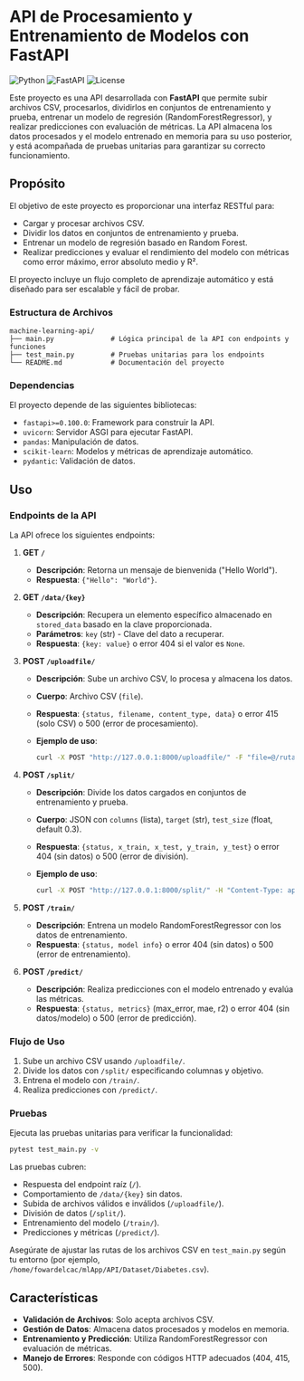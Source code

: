 # API de Procesamiento y Entrenamiento de Modelos con FastAPI

![Python](https://img.shields.io/badge/python-3.8%2B-blue.svg) ![FastAPI](https://img.shields.io/badge/FastAPI-0.100%2B-teal.svg) ![License](https://img.shields.io/badge/licencia-MIT-green.svg)

Este proyecto es una API desarrollada con **FastAPI** que permite subir archivos CSV, procesarlos, dividirlos en conjuntos de entrenamiento y prueba, entrenar un modelo de regresión (RandomForestRegressor), y realizar predicciones con evaluación de métricas. La API almacena los datos procesados y el modelo entrenado en memoria para su uso posterior, y está acompañada de pruebas unitarias para garantizar su correcto funcionamiento.

## Propósito

El objetivo de este proyecto es proporcionar una interfaz RESTful para:

- Cargar y procesar archivos CSV.
- Dividir los datos en conjuntos de entrenamiento y prueba.
- Entrenar un modelo de regresión basado en Random Forest.
- Realizar predicciones y evaluar el rendimiento del modelo con métricas como error máximo, error absoluto medio y R².

El proyecto incluye un flujo completo de aprendizaje automático y está diseñado para ser escalable y fácil de probar.

### Estructura de Archivos

```
machine-learning-api/
├── main.py              # Lógica principal de la API con endpoints y funciones
├── test_main.py         # Pruebas unitarias para los endpoints
└── README.md            # Documentación del proyecto
```

### Dependencias

El proyecto depende de las siguientes bibliotecas:

- `fastapi>=0.100.0`: Framework para construir la API.
- `uvicorn`: Servidor ASGI para ejecutar FastAPI.
- `pandas`: Manipulación de datos.
- `scikit-learn`: Modelos y métricas de aprendizaje automático.
- `pydantic`: Validación de datos.

## Uso

### Endpoints de la API

La API ofrece los siguientes endpoints:

1. **GET `/`**  
   - **Descripción**: Retorna un mensaje de bienvenida ("Hello World").
   - **Respuesta**: `{"Hello": "World"}`.

2. **GET `/data/{key}`**  
   - **Descripción**: Recupera un elemento específico almacenado en `stored_data` basado en la clave proporcionada.
   - **Parámetros**: `key` (str) - Clave del dato a recuperar.
   - **Respuesta**: `{key: value}` o error 404 si el valor es `None`.

3. **POST `/uploadfile/`**  
   - **Descripción**: Sube un archivo CSV, lo procesa y almacena los datos.
   - **Cuerpo**: Archivo CSV (`file`).
   - **Respuesta**: `{status, filename, content_type, data}` o error 415 (solo CSV) o 500 (error de procesamiento).
   - **Ejemplo de uso**:

     ```bash
     curl -X POST "http://127.0.0.1:8000/uploadfile/" -F "file=@/ruta/a/tu/archivo.csv"
     ```

4. **POST `/split/`**  
   - **Descripción**: Divide los datos cargados en conjuntos de entrenamiento y prueba.
   - **Cuerpo**: JSON con `columns` (lista), `target` (str), `test_size` (float, default 0.3).
   - **Respuesta**: `{status, x_train, x_test, y_train, y_test}` o error 404 (sin datos) o 500 (error de división).
   - **Ejemplo de uso**:

     ```bash
     curl -X POST "http://127.0.0.1:8000/split/" -H "Content-Type: application/json" -d '{"columns": ["age", "sex", "bmi"], "target": "Target", "test_size": 0.3}'
     ```

5. **POST `/train/`**  
   - **Descripción**: Entrena un modelo RandomForestRegressor con los datos de entrenamiento.
   - **Respuesta**: `{status, model info}` o error 404 (sin datos) o 500 (error de entrenamiento).

6. **POST `/predict/`**  
   - **Descripción**: Realiza predicciones con el modelo entrenado y evalúa las métricas.
   - **Respuesta**: `{status, metrics}` (max_error, mae, r2) o error 404 (sin datos/modelo) o 500 (error de predicción).

### Flujo de Uso

1. Sube un archivo CSV usando `/uploadfile/`.
2. Divide los datos con `/split/` especificando columnas y objetivo.
3. Entrena el modelo con `/train/`.
4. Realiza predicciones con `/predict/`.

### Pruebas

Ejecuta las pruebas unitarias para verificar la funcionalidad:

```bash
pytest test_main.py -v
```

Las pruebas cubren:

- Respuesta del endpoint raíz (`/`).
- Comportamiento de `/data/{key}` sin datos.
- Subida de archivos válidos e inválidos (`/uploadfile/`).
- División de datos (`/split/`).
- Entrenamiento del modelo (`/train/`).
- Predicciones y métricas (`/predict/`).

Asegúrate de ajustar las rutas de los archivos CSV en `test_main.py` según tu entorno (por ejemplo, `/home/fowardelcac/mlApp/API/Dataset/Diabetes.csv`).

## Características

- **Validación de Archivos**: Solo acepta archivos CSV.
- **Gestión de Datos**: Almacena datos procesados y modelos en memoria.
- **Entrenamiento y Predicción**: Utiliza RandomForestRegressor con evaluación de métricas.
- **Manejo de Errores**: Responde con códigos HTTP adecuados (404, 415, 500).
